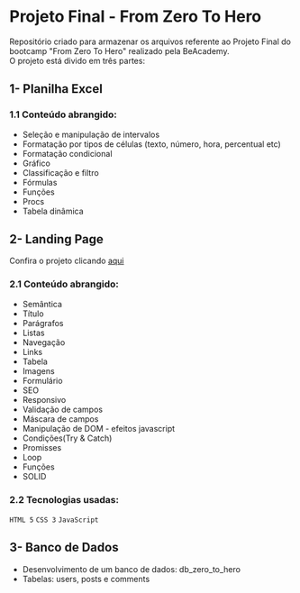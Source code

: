 # Projeto Final - From Zero To Hero

Repositório criado para armazenar os arquivos referente ao Projeto Final do bootcamp "From Zero To Hero" realizado pela BeAcademy.<br>
O projeto está divido em três partes:

## 1- Planilha Excel
### 1.1 Conteúdo abrangido:
- Seleção e manipulação de intervalos
- Formatação por tipos de células (texto, número, 
hora, percentual etc)
- Formatação condicional
- Gráfico
- Classificação e filtro
- Fórmulas
- Funções
- Procs
- Tabela dinâmica

## 2- Landing Page
Confira o projeto clicando [aqui](https://edelsonbs.github.io/BeAcademy_FromZeroToHero_ProjetoFinal/02-landing-page/#)
### 2.1 Conteúdo abrangido:
- Semântica
- Título
- Parágrafos
- Listas
- Navegação
- Links
- Tabela
- Imagens
- Formulário
- SEO
- Responsivo
- Validação de campos
- Máscara de campos
- Manipulação de DOM - efeitos javascript
- Condições(Try & Catch)
- Promisses
- Loop
- Funções
- SOLID
### 2.2 Tecnologias usadas:
<code>HTML 5</code>
<code>CSS 3</code>
<code>JavaScript</code>

## 3- Banco de Dados
- Desenvolvimento de um banco de dados: db_zero_to_hero
- Tabelas: users, posts e comments
